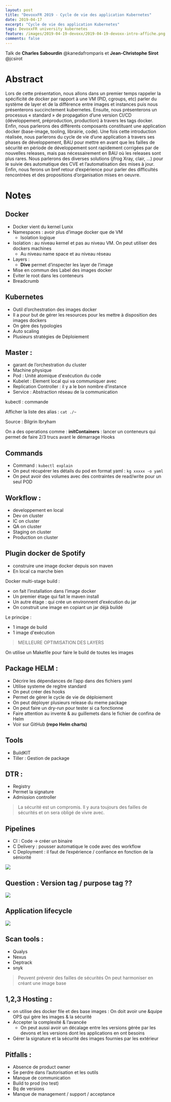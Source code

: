 ```yaml
---
layout: post
title: "DevoxxFR 2019 - Cycle de vie des application Kubernetes"
date: 2019-04-17
excerpt: "Cycle de vie des application Kubernetes"
tags: DevoxxFR university kubernetes
feature: /images/2019-04-19-devoxx/2019-04-19-devoxx-intro-affiche.png
comments: false
---
```


Talk de __Charles Sabourdin__ @kanedafromparis et __Jean-Christophe Sirot__ @jcsirot


# Abstract
Lors de cette présentation, nous allons dans un premier temps rappeler la spécificité de docker par rapport à une VM (PID, cgroups, etc) parler du système de layer et de la différence entre images et instances puis nous présenterons succinctement kubernetes.
Ensuite, nous présenterons un processus « standard » de propagation d’une version CI/CD (développement, préproduction, production) à travers les tags docker.
Enfin, nous parlerons des différents composants constituant une application docker (base-image, tooling, librairie, code).
Une fois cette introduction réalisée, nous parlerons du cycle de vie d’une application à travers ses phases de développement, BAU pour mettre en avant que les failles de sécurité en période de développement sont rapidement corrigées par de nouvelles releases, mais pas nécessairement en BAU où les releases sont plus rares. Nous parlerons des diverses solutions (jfrog Xray, clair, …) pour le suivie des automatique des CVE et l’automatisation des mises à jour. Enfin, nous ferons un bref retour d’expérience pour parler des difficultés rencontrées et des propositions d’organisation mises en oeuvre.

# Notes

## Docker
- Docker vient du kernel Lunix
- Namespaces : avoir plus d’image docker que de VM
  - Isolation logique
- Isolation : au niveau kernel et pas au niveau VM. On peut utiliser des dockers machines
  - Au niveau name space et au niveau réseau
- Layers :
  - __Dive__ permet d’inspecter les layer de l’image
- Mise en commun des Label des images docker
- Eviter le root dans les conteneurs
- Breadcrumb


## Kubernetes
- Outil d’orchestration des images docker
- Il a pour but de gérer les resources pour les mettre à disposition des images dockers
- On gère des typologies
- Auto scaling
- Plusieurs stratégies de Déploiement

## Master :
- garant de l’orchestration du cluster
- Machine physique
- Pod : Unité atomique d'exécution du code
- Kubelet : Element local qui va communiquer avec
- Replication Controller : il y a le bon nombre d’instance
- Service : Abstraction réseau de la communication

kubectl : commande

Afficher la liste des alias : `cat ./~`

Source : Bilgrin Ibryham

On a des operations comme :
__initContainers__ : lancer un conteneurs qui permet de faire 2/3 trucs avant le démarrage
Hooks

## Commands
- Command : `kubectl explain`
- On peut récupérer les détails du pod en format yaml : `kg xxxxx -o yaml`
- On peut avoir des volumes avec des contraintes de read/write pour un seul POD



## Workflow :
- developpement en local
- Dev on cluster
- IC on cluster
- QA on cluster
- Staging on cluster
- Production on cluster

## Plugin docker de Spotify
- construire une image docker depuis son maven
- En local ca marche bien


Docker multi-stage build :
- on fait l’installation dans l’image docker
- Un premier étage qui fait le maven install
- Un autre étage : qui crée un environnent d’exécution du jar
- On construit une image en copiant un jar déjà buildé

Le principe :
- 1 image de build
- 1 image d'exécution
> MEILLEURE OPTIMISATION DES LAYERS

On utilise un Makefile pour faire le build de toutes les images



## Package HELM :
- Décrire les dépendances de l’app dans des fichiers yaml
- Utilise systeme de regitre standard
- On peut créer des hooks
- Permet de gérer le cycle de vie de déploiement
- On peut déployer plusieurs release du meme package
- On peut faire un dry-run pour tester si ca fonctionne
- Faire attention au invente & au guillemets dans le fichier de confina de Helm
- Voir sur GitHub __(repo Helm charts)__

## Tools
- BuildKIT
- Tiller : Gestion de package

## DTR :
- Registry
- Permet la signature
- Admission controller

> La sécurité est un compromis. Il y aura toujours des failles de sécurités et on sera obligé de vivre avec.


## Pipelines
- CI : Code -> créer un binaire
- C Delivery : pousser automatique le code avec des workflow
- C Deployment : il faut de l’expérience / confiance en fonction de la séniorité

<img src="{{ site.url }}/images/2019-04-19-devoxx/cd.png">

## Question : Version tag / purpose tag ??
<img src="{{ site.url }}/images/2019-04-19-devoxx/tag-version.png">

## Application lifecycle

<img src="{{ site.url }}/images/2019-04-19-devoxx/app-life-cycle.png">

## Scan tools :
- Qualys
- Nexus
- Deptrack
- snyk

> Peuvent prévenir des failles de sécurités
> On peut harmoniser en créant une image base


## 1,2,3 Hosting :
- on utilise des docker file et des base images : On doit avoir une &quipe OPS qui gère les images & la sécurité
- Accepter la complexité & l’avancée
  - On peut aussi avoir un décalage entre les versions gérée par les devons et les versions dont les applications en ont besoins
- Gérer la signature et la sécurité des images fournies par les extérieur


## Pitfalls :
- Absence de product owner
- Se perdre dans l’autorisation et les outils
- Manque de communication
- Build to prod (no test)
- Bq de versions
- Manque de management / support / acceptance
